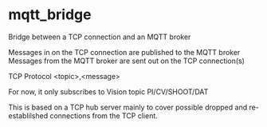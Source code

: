# mqtt_bridge

Bridge between a TCP connection and an MQTT broker

Messages in on the TCP connection are published to the MQTT broker
Messages from the MQTT broker are sent out on the TCP connection(s)

TCP Protocol
 &lt;topic&gt;,&lt;message&gt;

For now, it only subscribes to Vision topic PI/CV/SHOOT/DAT

This is based on a TCP hub server mainly to cover possible dropped and re-establilshed connections from the TCP client.

